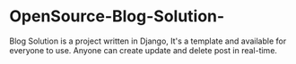 # OpenSource-Blog-Solution-
Blog Solution is a project written in Django, It's a template and available for everyone to use. Anyone can create update and delete post in real-time.
